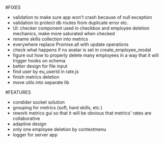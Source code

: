 #FIXES
- validation to make sure app won't crash because of null exception
- validation to protect db routes from duplicate error etc.
- UI: checker component used in checkbox and employee deletion mechanics, make more saturated
when checked
- rename skills collection into metrics
- everywhere replace Promise.all with update operations
- check what happens if no avatar is set in create_employee_modal
- figure out how to properly delete many employees in a way that it will trigger hooks on schema
- better design for file input
- find user by eu_userId in rate.js
- finish metrics deletion
- move utils into separate lib

#FEATURES
- condider socket solution
- grouping for metrics (soft, hard skills, etc.)
- rework metrics gui so that it will be obvious that metrics' rates are collaborative
- adaptive design
- only one employee deletion by contextmenu
- logger for server app